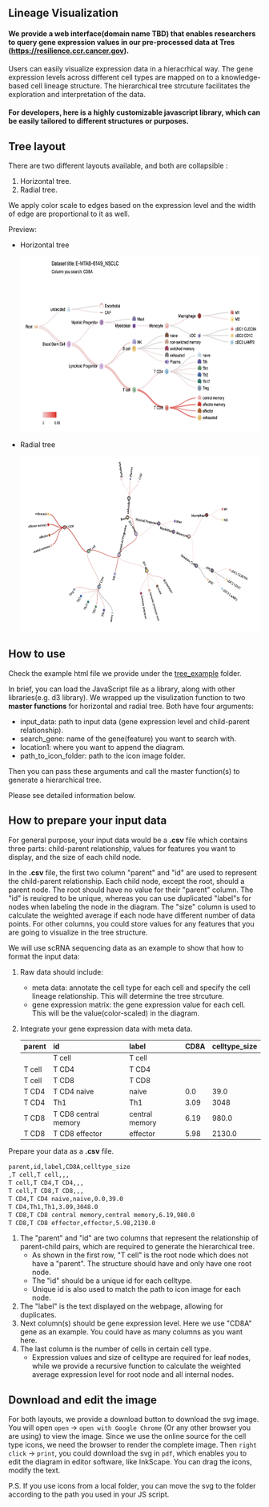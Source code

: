 ## Lineage Visualization

#### We provide a web interface(domain name TBD) that enables researchers to query gene expression values in our pre-processed data at Tres (https://resilience.ccr.cancer.gov).  

Users can easily visualize expression data in a hieracrhical way. The gene expression levels across different cell types are mapped on to a knowledge-based cell lineage structure. 
The hierarchical tree strcuture facilitates the exploration and interpretation of the data.

#### For developers, here is a highly customizable javascript library, which can be easily tailored to different structures or purposes.


**Tree layout**
---
There are two different layouts available, and both are collapsible :
1. Horizontal tree. 
2. Radial tree.

We apply color scale to edges based on the expression level and the width of edge are proportional to it as well.

Preview:
* Horizontal tree

    <img src= "tree_example/data/preview_image/horizontal_tree.png" width = "650" height= "350">

* Radial tree

    <img src= "tree_example/data/preview_image/radial_tree.png" width = "650" height= "350">


**How to use**
---
Check the example html file we provide under the [tree_example](https://github.com/data2intelligence/lineage_visualization/tree/main/tree_example) folder.

In brief, you can load the JavaScript file as a library, along with other libraries(e.g. d3 library). We wrapped up the visulization function to two **master functions** for  horizontal and radial tree. Both have four arguments: 
* input_data: path to input data (gene expression level and child-parent relationship).
* search_gene: name of the gene(feature) you want to search with.
* location1: where you want to append the diagram.
* path_to_icon_folder: path to the icon image folder.

Then you can pass these arguments and call the master function(s) to generate a hierarchical tree.

Please see detailed information below.

**How to prepare your input data**
---
For general purpose, your input data would be a **.csv** file which contains three parts: child-parent relationship, values for features you want to display, and the size of each child node.

In the **.csv** file, the first two column "parent" and "id" are used to represent the child-parent relationship. Each child node, except the root, should a parent node. The root should have no value for their "parent" column. The "id" is reuiqred to be unique, whereas you can use duplicated "label"s for nodes when labeling the node in the diagram. The "size" column is used to calculate the weighted average if each node have different number of data points. For other columns, you could store values for any features that you are going to visualize in the tree structure.

We will use scRNA sequencing data as an example to show that how to format the input data:


1. Raw data should include:
    * meta data: annotate the cell type for each cell and specify the cell lineage relationship. This will determine the tree strcuture.
    * gene expression matrix: the gene expression value for each cell. This will be the value(color-scaled) in the diagram.
    

2. Integrate your gene expression data with meta data.

    |parent|id|label|CD8A|celltype_size|
    |-----|--|-----|----|-------------|
    ||T cell|T cell|||
    |T cell|T CD4|T CD4|||
    |T cell|T CD8|T CD8|||
    |T CD4|T CD4 naive|naive|0.0|39.0|
    |T CD4|Th1|Th1|3.09|3048|
    |T CD8|T CD8 central memory|central memory|6.19|980.0|
    |T CD8|T CD8 effector|effector|5.98|2130.0|

Prepare your data as a **.csv** file.
```
parent,id,label,CD8A,celltype_size
,T cell,T cell,,,
T cell,T CD4,T CD4,,,
T cell,T CD8,T CD8,,,
T CD4,T CD4 naive,naive,0.0,39.0
T CD4,Th1,Th1,3.09,3048.0
T CD8,T CD8 central memory,central memory,6.19,980.0
T CD8,T CD8 effector,effector,5.98,2130.0
```
1.  The "parent" and "id" are two columns that represent the relationship of parent-child pairs, which are required to generate the hierarchical tree.
    * As shown in the first row, "T cell" is the root node which does not have a "parent". The structure should have and only have one root node.
    * The "id" should be a unique id for each celltype.
    * Unique id is also used to match the path to icon image for each node.
2.  The "label" is the text displayed on the webpage, allowing for duplicates.
3. Next column(s) should be gene expression level. Here we use "CD8A" gene as an example. You could have as many columns as you want here.
4. The last column is the number of cells in certain cell type.
    * Expression values and size of celltype are required for leaf nodes, while we provide a recursive function to calculate the weighted average expression level for root node and all internal nodes.

**Download and edit the image**
---
For both layouts, we provide a download button to download the svg image. You will open `open` -> `open with Google Chrome` (Or any other browser you are using) to view the image. Since we use the online source for the cell type icons, we need the browser to render the complete image. Then `right click` -> `print`, you could download the svg in `pdf`, which enables you to edit the diagram in editor software, like InkScape. You can drag the icons, modify the text.

P.S. If you use icons from a local folder, you can move the svg to the folder according to the path you used in your JS script. 